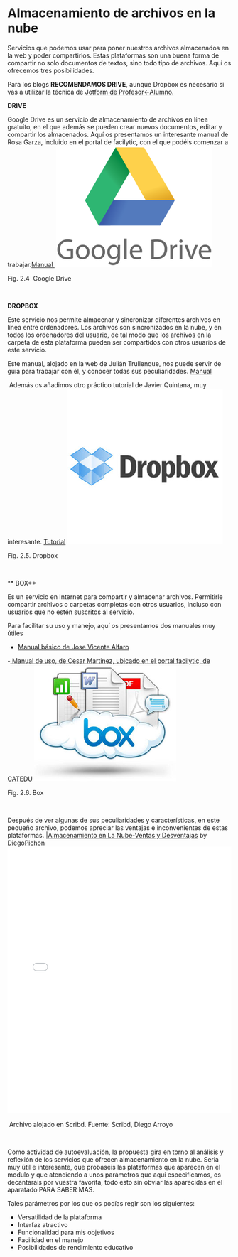 
# Almacenamiento de archivos en la nube

Servicios que podemos usar para poner nuestros archivos almacenados en la web y poder compartirlos. Estas plataformas son una buena forma de compartir no solo documentos de textos, sino todo tipo de archivos. Aquí os ofrecemos tres posibilidades.

Para los blogs **RECOMENDAMOS DRIVE**, aunque Dropbox es necesario si vas a utilizar la técnica de [Jotform de Profesor&lt;-Alumno.](profesoralumno2.html)

**DRIVE**

Google Drive es un servicio de almacenamiento de archivos en línea gratuito, en el que además se pueden crear nuevos documentos, editar y compartir los almacenados. Aquí os presentamos un interesante manual de Rosa Garza, incluido en el portal de facilytic, con el que podéis comenzar a trabajar.[Manual ](http://www.catedu.es/facilytic/2013/05/30/manual-google-drive/)
![](img/google_drive_logo_3963.png)
<td style="text-align: center;">Fig. 2.4  Google Drive</td>

 

**DROPBOX**

Este servicio nos permite almacenar y sincronizar diferentes archivos en línea entre ordenadores. Los archivos son sincronizados en la nube, y en todos los ordenadores del usuario, de tal modo que los archivos en la carpeta de esta plataforma pueden ser compartidos con otros usuarios de este servicio.

Este manual, alojado en la web de Julián Trullenque, nos puede servir de guía para trabajar con él, y conocer todas sus peculiaridades. [Manual](http://maestros20.webnode.es/dropbox/)

 Además os añadimos otro práctico tutorial de Javier Quintana, muy interesante. [Tutorial](http://www.catedu.es/facilytic/2013/05/16/dropbox/)
![](img/dropbox-lanzara-aplicacion-windows-8-windows-rt.jpg)
<td style="text-align: center;">Fig. 2.5. Dropbox</td>

 

** BOX**

Es un servicio en Internet para compartir y almacenar archivos. Permitirle compartir archivos o carpetas completas con otros usuarios, incluso con usuarios que no estén suscritos al servicio. 

Para facilitar su uso y manejo, aquí os presentamos dos manuales muy útiles

- [Manual básico de Jose Vicente Alfaro](http://issuu.com/jvalfaro/docs/box)

-[ Manual de uso, de Cesar Martinez, ubicado en el portal facilytic, de CATEDU](http://www.catedu.es/facilytic/2013/10/10/896/)
![](img/logo-box.jpeg)
<td style="text-align: center;">Fig. 2.6. Box</td>

 

Después de ver algunas de sus peculiaridades y características, en este pequeño archivo, podemos apreciar las ventajas e inconvenientes de estas plataformas.
|[Almacenamiento en La Nube-Ventas y Desventajas](http://es.scribd.com/doc/185837897/Almacenamiento-en-La-Nube-Ventas-y-Desventajas) by [DiegoPichon](http://www.scribd.com/DiegoPichon)<iframe id="doc_70836" width="100%" height="600" src="//www.scribd.com/embeds/185837897/content?start_page=1&amp;view_mode=scroll&amp;access_key=key-1q6mwkvjlu190xul6ffl&amp;show_recommendations=true" frameborder="0" scrolling="no"></iframe>
<td style="text-align: center;"> Archivo alojado en Scribd. Fuente: Scribd, Diego Arroyo</td>

 

Como actividad de autoevaluación, la propuesta gira en torno al análisis y reflexión de los servicios que ofrecen almacenamiento en la nube. Seria muy útil e interesante, que probaseis las plataformas que aparecen en el modulo y que atendiendo a unos parámetros que aquí especificamos, os decantarais por vuestra favorita, todo esto sin obviar las aparecidas en el aparatado PARA SABER MAS.

Tales parámetros por los que os podías regir son los siguientes:

- Versatilidad de la plataforma
- Interfaz atractivo
- Funcionalidad para mis objetivos
- Facilidad en el manejo
- Posibilidades de rendimiento educativo

 

